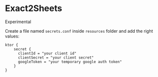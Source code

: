 # Exact2Sheets

Experimental


Create a file named `secrets.conf` inside `resources` folder and add the right values:

```
ktor {
    secret {
      clientId = "your client id"
      clientSecret = "your client secret"
      googleToken = "your temporary google auth token"
    }
}
```
